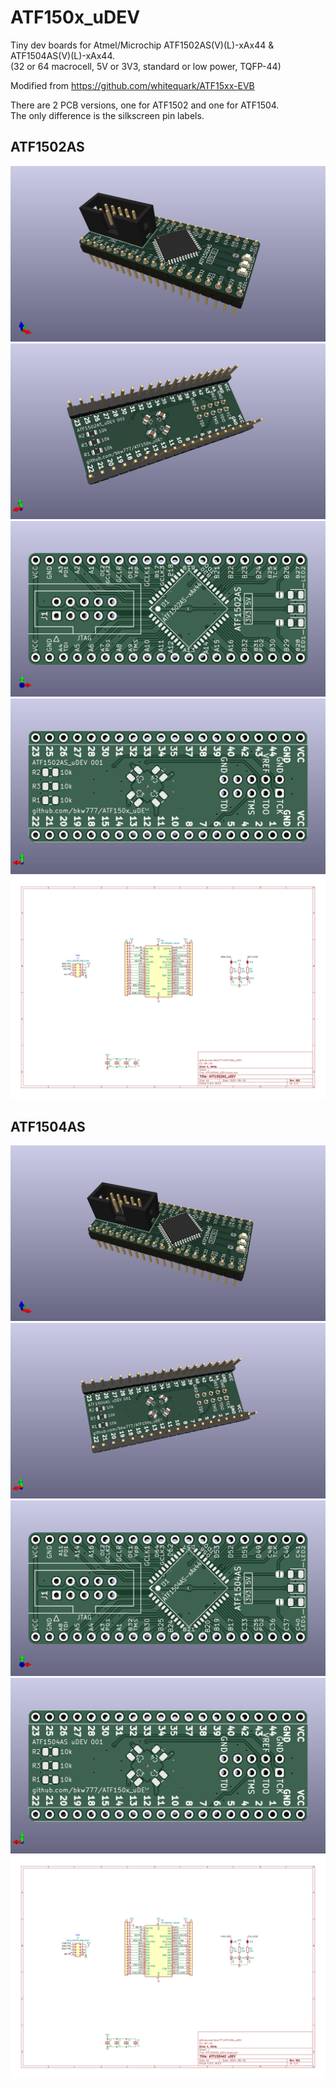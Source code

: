 # ATF150x_uDEV

Tiny dev boards for Atmel/Microchip ATF1502AS(V)(L)-xAx44 & ATF1504AS(V)(L)-xAx44.  
(32 or 64 macrocell, 5V or 3V3, standard or low power, TQFP-44)

Modified from https://github.com/whitequark/ATF15xx-EVB

There are 2 PCB versions, one for ATF1502 and one for ATF1504.  
The only difference is the silkscreen pin labels.

## ATF1502AS
![](PCB/out/ATF1502AS_uDEV.jpg)
![](PCB/out/ATF1502AS_uDEV.2.jpg)
![](PCB/out/ATF1502AS_uDEV.top.jpg)
![](PCB/out/ATF1502AS_uDEV.bot.jpg)
![](PCB/out/ATF1502AS_uDEV.svg)

## ATF1504AS
![](PCB/out/ATF1504AS_uDEV.jpg)
![](PCB/out/ATF1504AS_uDEV.2.jpg)
![](PCB/out/ATF1504AS_uDEV.top.jpg)
![](PCB/out/ATF1504AS_uDEV.bot.jpg)
![](PCB/out/ATF1504AS_uDEV.svg)
